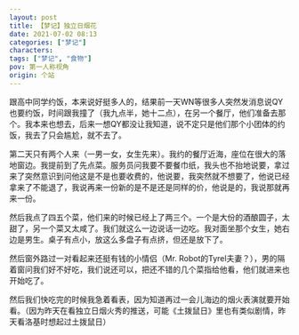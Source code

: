 ```yaml
---
layout: post
title: 【梦记】独立日烟花
date: 2021-07-02 08:13
categories: ["梦记"]
characters: 
tags: ["梦记", "食物"]
pov: 第一人称视角
origin: 个站
---
```


跟高中同学约饭，本来说好挺多人的，结果前一天WN等很多人突然发消息说QY也要约饭，时间跟我撞了（我九点半，她十二点），在另一个餐厅，他们准备去那个。我本来也想去，后来一想QY都没让我知道，说不定只是他们那个小团体的约饭，我去了只会尴尬，就不去了。

第二天只有两个人来（一男一女，女生先来）。我约的餐厅近海，座位在很大的落地窗边。我提前到了先点菜。服务员问我要不要餐巾纸，我头也不抬地说要，拿过来了突然意识到问他这是不是也要收费的，他说要，我突然就不想要了，他说已经拿来了不能退了，我说再来一份新的是不是还是同样的价，他说是的，我说那就再来一份。

然后我点了四五个菜，他们来的时候已经上了两三个。一个是大份的酒酿圆子，太甜了，另一个菜又太咸了。我们就这么一边说话一边吃。我对面坐那个女生，她右边是男生。桌子有点小，放这么多盘子有点挤，但还是放下了。

然后窗外路过一对看起来还挺有钱的小情侣（Mr. Robot的Tyrel夫妻？），男的隔着窗问我们好不好吃，我们说还可以，把还不错的几个菜指给他看，他们就进来也开始吃了。

然后我们快吃完的时候我急着看表，因为知道再过一会儿海边的烟火表演就要开始看。（因为昨天在看独立日烟火秀的推送，可能《土拨鼠日》里也有类似剧情，昨天看洛基时想起过土拨鼠日）

